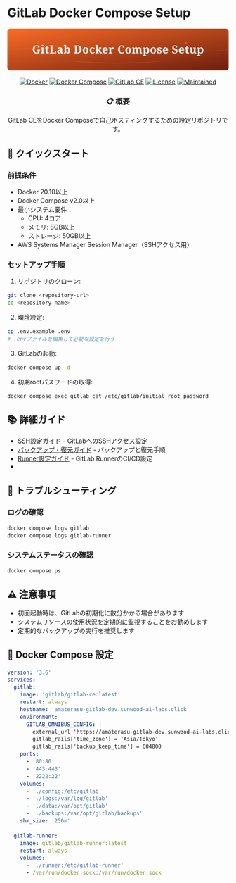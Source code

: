 # GitLab Docker Compose Setup

<div align="center">

![](assets/header.svg)

[![Docker](https://img.shields.io/badge/Docker-20.10%2B-blue?logo=docker)](https://www.docker.com/)
[![Docker Compose](https://img.shields.io/badge/Docker%20Compose-v2.0%2B-blue?logo=docker)](https://docs.docker.com/compose/)
[![GitLab CE](https://img.shields.io/badge/GitLab%20CE-最新版-orange?logo=gitlab)](https://about.gitlab.com/)
[![License](https://img.shields.io/badge/License-MIT-green.svg)](LICENSE)
[![Maintained](https://img.shields.io/badge/メンテナンス-実施中-green.svg)](https://github.com/username/repo/graphs/commit-activity)

### 📋 概要

GitLab CEをDocker Composeで自己ホスティングするための設定リポジトリです。

</div>

## 🚀 クイックスタート

### 前提条件
- Docker 20.10以上
- Docker Compose v2.0以上
- 最小システム要件：
  - CPU: 4コア
  - メモリ: 8GB以上
  - ストレージ: 50GB以上
- AWS Systems Manager Session Manager（SSHアクセス用）

### セットアップ手順

1. リポジトリのクローン:
```bash
git clone <repository-url>
cd <repository-name>
```

2. 環境設定:
```bash
cp .env.example .env
# .envファイルを編集して必要な設定を行う
```

3. GitLabの起動:
```bash
docker compose up -d
```

4. 初期rootパスワードの取得:
```bash
docker compose exec gitlab cat /etc/gitlab/initial_root_password
```

## 📚 詳細ガイド

- [SSH設定ガイド](docs/ssh-setup.md) - GitLabへのSSHアクセス設定
- [バックアップ・復元ガイド](docs/backup-restore.md) - バックアップと復元手順
- [Runner設定ガイド](docs/runner-setup.md) - GitLab RunnerのCI/CD設定
- 
## 🔧 トラブルシューティング

### ログの確認
```bash
docker compose logs gitlab
docker compose logs gitlab-runner
```

### システムステータスの確認
```bash
docker compose ps
```

## ⚠️ 注意事項
- 初回起動時は、GitLabの初期化に数分かかる場合があります
- システムリソースの使用状況を定期的に監視することをお勧めします
- 定期的なバックアップの実行を推奨します

## 📑 Docker Compose 設定

```yaml
version: '3.6'
services:
  gitlab:
    image: 'gitlab/gitlab-ce:latest'
    restart: always
    hostname: 'amaterasu-gitlab-dev.sunwood-ai-labs.click'
    environment:
      GITLAB_OMNIBUS_CONFIG: |
        external_url 'https://amaterasu-gitlab-dev.sunwood-ai-labs.click'
        gitlab_rails['time_zone'] = 'Asia/Tokyo'
        gitlab_rails['backup_keep_time'] = 604800
    ports:
      - '80:80'
      - '443:443'
      - '2222:22'
    volumes:
      - './config:/etc/gitlab'
      - './logs:/var/log/gitlab'
      - './data:/var/opt/gitlab'
      - './backups:/var/opt/gitlab/backups'
    shm_size: '256m'

  gitlab-runner:
    image: gitlab/gitlab-runner:latest
    restart: always
    volumes:
      - './runner:/etc/gitlab-runner'
      - /var/run/docker.sock:/var/run/docker.sock
```
